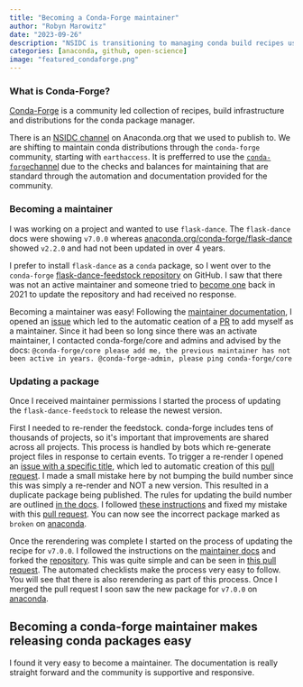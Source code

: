 ```yaml
---
title: "Becoming a Conda-Forge maintainer"
author: "Robyn Marowitz"
date: "2023-09-26"
description: "NSIDC is transitioning to managing conda build recipes using conda-forge. This post will describe how that experience is advancing our practices."
categories: [anaconda, github, open-science]
image: "featured_condaforge.png"
--- 
```


### What is Conda-Forge?
[Conda-Forge](https://github.com/conda-forge) is a community led collection of recipes, build infrastructure and distributions for the conda package manager.

There is an [NSIDC channel](https://anaconda.org/NSIDC) on Anaconda.org that we used to publish to. We are shifting to maintain conda distributions through the `conda-forge` community, starting with `earthaccess`. It is prefferred to use the [`conda-forge`channel](https://github.com/conda-forge) due to the checks and balances for maintaining that are standard through the automation and documentation provided for the community.

### Becoming a maintainer

I was working on a project and wanted to use `flask-dance`. The `flask-dance` docs were showing `v7.0.0` whereas [anaconda.org/conda-forge/flask-dance](https://anaconda.org/conda-forge/flask-dance/) showed `v2.2.0` and had not been updated in over 4 years. 

I prefer to install `flask-dance` as a `conda` package, so I went over to the `conda-forge` [flask-dance-feedstock repository](https://github.com/conda-forge/flask-dance-feedstock) on GitHub. I saw that there was not an active maintainer and someone tried to [become one](https://github.com/conda-forge/flask-dance-feedstock/issues/7) back in 2021 to update the repository and had received no response. 

Becoming a maintainer was easy! Following the [maintainer documentation](https://conda-forge.org/docs/maintainer/infrastructure.html#conda-forge-admin-please-add-user-username),  I opened an [issue](https://github.com/conda-forge/flask-dance-feedstock/issues/10) which led to the automatic ceation of a [PR](https://github.com/conda-forge/flask-dance-feedstock/pull/11) to add myself as a maintainer. Since it had been so long since there was an activate maintainer, I contacted conda-forge/core and admins and advised by the docs: ```@conda-forge/core please add me, the previous maintainer has not been active in years. @conda-forge-admin, please ping conda-forge/core```

### Updating a package
Once I received maintainer permissions I started the process of updating the `flask-dance-feedstock` to release the newest version.

First I needed to re-render the feedstock. conda-forge includes tens of thousands of projects, so it's important that improvements are shared across all projects. This process is handled by bots which re-generate project files in response to certain events. To trigger a re-render I opened an [issue with a specific title](https://github.com/conda-forge/flask-dance-feedstock/issues/12), which led to automatic creation of this [pull request](https://github.com/conda-forge/flask-dance-feedstock/pull/13). I made a small mistake here by not bumping the build number since this was simply a re-render and NOT a new version. This resulted in a duplicate package being published. The rules for updating the build number are outlined [in the docs](https://conda-forge.org/docs/maintainer/updating_pkgs.html#updating-recipes). I followed [these instructions](https://conda-forge.org/docs/maintainer/updating_pkgs.html#archiving-feedstocks) and fixed my mistake with this [pull request](https://github.com/conda-forge/admin-requests/pull/817). You can now see the incorrect package marked as `broken` on [anaconda](https://anaconda.org/conda-forge/flask-dance/files). 

Once the rerendering was complete I started on the process of updating the recipe for `v7.0.0`. I followed the instructions on the [maintainer docs](https://anaconda.org/conda-forge/flask-dance/files) and forked the [repository](https://github.com/rmarow/flask-dance-feedstock). This was quite simple and can be seen in [this pull request](https://github.com/conda-forge/flask-dance-feedstock/pull/15). The automated checklists make the process very easy to follow. You will see that there is also rerendering as part of this process. Once I merged the pull request I soon saw the new package for `v7.0.0` on [anaconda](https://anaconda.org/conda-forge/flask-dance). 

## Becoming a conda-forge maintainer makes releasing conda packages easy

I found it very easy to become a maintainer. The documentation is really straight forward and the community is supportive and responsive.   
